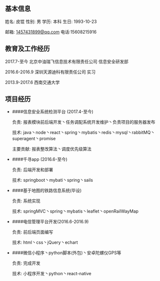 ## 基本信息

姓名: 皮锟           性别: 男             学历: 本科               生日: 1993-10-23

邮箱: 1457431899@qq.com               电话:15608215916

## 教育及工作经历

2017.7-至今          北京中油瑞飞信息技术有限责任公司  信息安全研发部

2016.6-2016.9       深圳天源迪科有限责任公司    实习

2013.9-2017.6       西南交通大学

## 项目经历

- ####信息安全系统检测平台   (2017.4-至今)

  负责: 报表模块前后端开发丶任务调配系统开发维护丶负责项目的服务器发布

  技术: java丶node丶react丶spring丶mybatis丶redis丶mysql丶rabbitMQ丶superagent丶promise

  主要贡献: 报表整改算法丶调度优先级算法

- ####千寻app (2016.6-至今)   

  负责:  后端开发和部署

  技术: springboot丶mybati丶spring丶sails

- ####基于地图的铁路信息系统(毕设)

  负责: 系统实现

  技术: springMVC丶spring丶mybatis丶leaflet丶openRailWayMap

- ####电信管理平台开发(2016.6-2016.9)

  负责: 前后端页面编写

  技术: html丶css丶jQuery丶echart

- ####微信小程序丶python脚本(外包)丶安卓陀螺仪GPS等

  负责: 完成开发

  技术: 小程序开发丶python丶react-native

  ​
